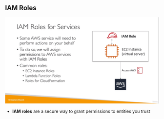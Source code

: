 ## IAM Roles
![](img/iam-roles.png)  
* **IAM roles** are a secure way to grant permissions to entities you trust